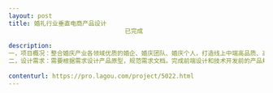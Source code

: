 ```yaml
---                
layout: post       
title: 婚礼行业垂直电商产品设计
                                已完成
           
description: 
一，项目概况：整合婚庆产业各领域优质的婚企、婚庆团队、婚庆个人，打造线上中端高品质、高性价比、深定制化，全方位婚嫁服务平台。
二，设计需求：需要根据需求设计产品原型，规范需求文档。完成前端设计和技术开发前的产品规划工作。
     
contenturl: https://pro.lagou.com/project/5022.html      
---                 
```

